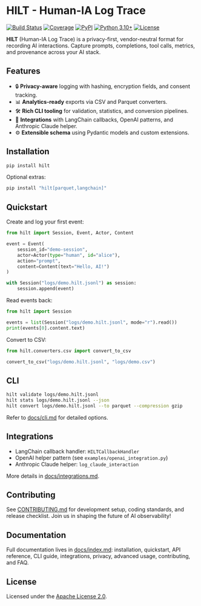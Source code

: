# HILT - Human-IA Log Trace

[![Build Status](https://img.shields.io/github/actions/workflow/status/hilt-format/hilt-python/test.yml?branch=main)](https://github.com/hilt-format/hilt-python/actions)
[![Coverage](https://img.shields.io/codecov/c/github/hilt-format/hilt-python)](https://codecov.io/gh/hilt-format/hilt-python)
[![PyPI](https://img.shields.io/pypi/v/hilt)](https://pypi.org/project/hilt/)
[![Python 3.10+](https://img.shields.io/badge/python-3.10+-blue.svg)](https://www.python.org/downloads/)
[![License](https://img.shields.io/badge/license-Apache--2.0-blue.svg)](LICENSE)

**HILT** (Human-IA Log Trace) is a privacy-first, vendor-neutral format for recording AI interactions. Capture prompts, completions, tool calls, metrics, and provenance across your AI stack.

## Features

- 🔒 **Privacy-aware** logging with hashing, encryption fields, and consent tracking.
- 📊 **Analytics-ready** exports via CSV and Parquet converters.
- 🛠 **Rich CLI tooling** for validation, statistics, and conversion pipelines.
- 🔌 **Integrations** with LangChain callbacks, OpenAI patterns, and Anthropic Claude helper.
- ⚙️ **Extensible schema** using Pydantic models and custom extensions.

## Installation

```bash
pip install hilt
```

Optional extras:

```bash
pip install "hilt[parquet,langchain]"
```

## Quickstart

Create and log your first event:

```python
from hilt import Session, Event, Actor, Content

event = Event(
    session_id="demo-session",
    actor=Actor(type="human", id="alice"),
    action="prompt",
    content=Content(text="Hello, AI!")
)

with Session("logs/demo.hilt.jsonl") as session:
    session.append(event)
```

Read events back:

```python
from hilt import Session

events = list(Session("logs/demo.hilt.jsonl", mode="r").read())
print(events[0].content.text)
```

Convert to CSV:

```python
from hilt.converters.csv import convert_to_csv

convert_to_csv("logs/demo.hilt.jsonl", "logs/demo.csv")
```

## CLI

```bash
hilt validate logs/demo.hilt.jsonl
hilt stats logs/demo.hilt.jsonl --json
hilt convert logs/demo.hilt.jsonl --to parquet --compression gzip
```

Refer to [docs/cli.md](docs/cli.md) for detailed options.

## Integrations

- LangChain callback handler: `HILTCallbackHandler`
- OpenAI helper pattern (see `examples/openai_integration.py`)
- Anthropic Claude helper: `log_claude_interaction`

More details in [docs/integrations.md](docs/integrations.md).

## Contributing

See [CONTRIBUTING.md](CONTRIBUTING.md) for development setup, coding standards, and release checklist. Join us in shaping the future of AI observability!

## Documentation

Full documentation lives in [docs/index.md](docs/index.md): installation, quickstart, API reference, CLI guide, integrations, privacy, advanced usage, contributing, and FAQ.

## License

Licensed under the [Apache License 2.0](LICENSE).
